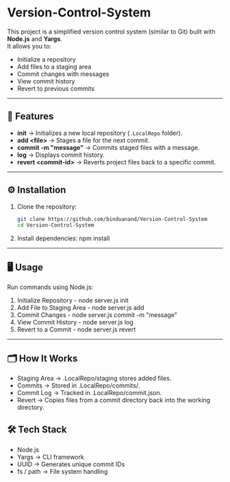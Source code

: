 # Version-Control-System

This project is a simplified version control system (similar to Git) built with **Node.js** and **Yargs**.  
It allows you to:

- Initialize a repository  
- Add files to a staging area  
- Commit changes with messages  
- View commit history  
- Revert to previous commits  

---

## 🚀 Features
- **init** → Initializes a new local repository (`.LocalRepo` folder).  
- **add \<file\>** → Stages a file for the next commit.  
- **commit -m "message"** → Commits staged files with a message.  
- **log** → Displays commit history.  
- **revert \<commit-id\>** → Reverts project files back to a specific commit.  

---



## ⚙️ Installation
1. Clone the repository:
   ```bash
   git clone https://github.com/binduanand/Version-Control-System
   cd Version-Control-System

2. Install dependencies:
   npm install

---

## 🖥️ Usage
Run commands using Node.js:

1. Initialize Repository - node server.js init
2. Add File to Staging Area - node server.js add <file>
3. Commit Changes - node server.js commit -m "message"
4. View Commit History - node server.js log
5. Revert to a Commit - node server.js revert <commit-id>

---

## 🗂️ How It Works
- Staging Area → .LocalRepo/staging stores added files.
- Commits → Stored in .LocalRepo/commits/<commit-id>.
- Commit Log → Tracked in .LocalRepo/commit.json.
- Revert → Copies files from a commit directory back into the working directory.

 ## 🛠️ Tech Stack
 - Node.js
 - Yargs → CLI framework
 - UUID → Generates unique commit IDs
 - fs / path → File system handling
